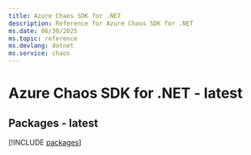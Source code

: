 ```yaml
---
title: Azure Chaos SDK for .NET
description: Reference for Azure Chaos SDK for .NET
ms.date: 06/30/2025
ms.topic: reference
ms.devlang: dotnet
ms.service: chaos
---
```

# Azure Chaos SDK for .NET - latest
## Packages - latest
[!INCLUDE [packages](chaos-index.md)]